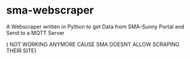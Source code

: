 # sma-webscraper
A Webscraper written in Python to get Data from SMA-Sunny Portal and Send to a MQTT Server 

( NOT WORKING ANYMORE CAUSE SMA DOESNT ALLOW SCRAPING THEIR SITE)
